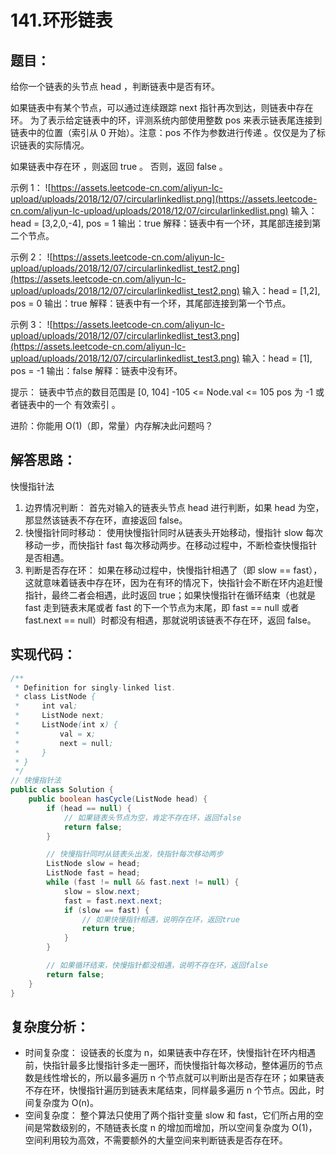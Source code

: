 # 141.环形链表

## 题目：
给你一个链表的头节点 head ，判断链表中是否有环。

如果链表中有某个节点，可以通过连续跟踪 next 指针再次到达，则链表中存在环。 为了表示给定链表中的环，评测系统内部使用整数 pos 来表示链表尾连接到链表中的位置（索引从 0 开始）。注意：pos 不作为参数进行传递 。仅仅是为了标识链表的实际情况。

如果链表中存在环 ，则返回 true 。 否则，返回 false 。

示例 1：
![https://assets.leetcode-cn.com/aliyun-lc-upload/uploads/2018/12/07/circularlinkedlist.png](https://assets.leetcode-cn.com/aliyun-lc-upload/uploads/2018/12/07/circularlinkedlist.png)
输入：head = [3,2,0,-4], pos = 1
输出：true
解释：链表中有一个环，其尾部连接到第二个节点。

示例 2：
![https://assets.leetcode-cn.com/aliyun-lc-upload/uploads/2018/12/07/circularlinkedlist_test2.png](https://assets.leetcode-cn.com/aliyun-lc-upload/uploads/2018/12/07/circularlinkedlist_test2.png)
输入：head = [1,2], pos = 0
输出：true
解释：链表中有一个环，其尾部连接到第一个节点。

示例 3：
![https://assets.leetcode-cn.com/aliyun-lc-upload/uploads/2018/12/07/circularlinkedlist_test3.png](https://assets.leetcode-cn.com/aliyun-lc-upload/uploads/2018/12/07/circularlinkedlist_test3.png)
输入：head = [1], pos = -1
输出：false
解释：链表中没有环。

提示：
链表中节点的数目范围是 [0, 104]
-105 <= Node.val <= 105
pos 为 -1 或者链表中的一个 有效索引 。
 
进阶：你能用 O(1)（即，常量）内存解决此问题吗？



## 解答思路：
快慢指针法
1. 边界情况判断：
首先对输入的链表头节点 head 进行判断，如果 head 为空，那显然该链表不存在环，直接返回 false。
2. 快慢指针同时移动：
使用快慢指针同时从链表头开始移动，慢指针 slow 每次移动一步，而快指针 fast 每次移动两步。在移动过程中，不断检查快慢指针是否相遇。
3. 判断是否存在环：
如果在移动过程中，快慢指针相遇了（即 slow == fast），这就意味着链表中存在环，因为在有环的情况下，快指针会不断在环内追赶慢指针，最终二者会相遇，此时返回 true；如果快慢指针在循环结束（也就是 fast 走到链表末尾或者 fast 的下一个节点为末尾，即 fast == null 或者 fast.next == null）时都没有相遇，那就说明该链表不存在环，返回 false。



## 实现代码：
```java
/**
 * Definition for singly-linked list.
 * class ListNode {
 *     int val;
 *     ListNode next;
 *     ListNode(int x) {
 *         val = x;
 *         next = null;
 *     }
 * }
 */
// 快慢指针法
public class Solution {
    public boolean hasCycle(ListNode head) {
        if (head == null) {
            // 如果链表头节点为空，肯定不存在环，返回false
            return false;
        }

        // 快慢指针同时从链表头出发，快指针每次移动两步
        ListNode slow = head;
        ListNode fast = head;
        while (fast != null && fast.next != null) {
            slow = slow.next;
            fast = fast.next.next;
            if (slow == fast) {
                // 如果快慢指针相遇，说明存在环，返回true
                return true;
            }
        }

        // 如果循环结束，快慢指针都没相遇，说明不存在环，返回false
        return false;
    }
}
```



## 复杂度分析：
* 时间复杂度：
设链表的长度为 n，如果链表中存在环，快慢指针在环内相遇前，快指针最多比慢指针多走一圈环，而快慢指针每次移动，整体遍历的节点数是线性增长的，所以最多遍历 n 个节点就可以判断出是否存在环；如果链表不存在环，快慢指针遍历到链表末尾结束，同样最多遍历 n 个节点。因此，时间复杂度为 O(n)。
* 空间复杂度：
整个算法只使用了两个指针变量 slow 和 fast，它们所占用的空间是常数级别的，不随链表长度 n 的增加而增加，所以空间复杂度为 O(1)，空间利用较为高效，不需要额外的大量空间来判断链表是否存在环。
